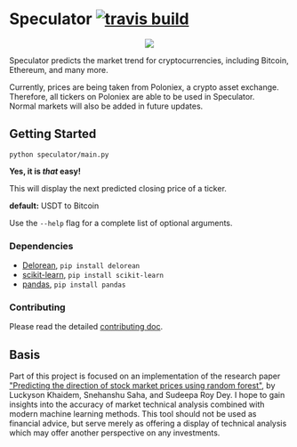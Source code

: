 Speculator [![travis build](https://img.shields.io/travis/AllstonMickey/Speculator.svg)](://travis-ci.org/AllstonMickey/Speculator)
==========
<p align="center">
  <img src="https://i.cubeupload.com/sfy2x2.png">
</p>

Speculator predicts the market trend for cryptocurrencies, including Bitcoin, Ethereum, and many more.

Currently, prices are being taken from Poloniex, a crypto asset exchange.
Therefore, all tickers on Poloniex are able to be used in Speculator.  
Normal markets will also be added in future updates.

## Getting Started
```
python speculator/main.py
```
**Yes, it is _that_ easy!**

This will display the next predicted closing price of a ticker.

**default:** USDT to Bitcoin

Use the `--help` flag for a complete list of optional arguments.

### Dependencies
* [Delorean](http://delorean.readthedocs.io/en/latest/install.html), ` pip install delorean `
* [scikit-learn](http://scikit-learn.org/stable/install.html), ` pip install scikit-learn `
* [pandas](https://pandas.pydata.org/pandas-docs/stable/install.html), ` pip install pandas `

### Contributing
Please read the detailed [contributing doc](docs/CONTRIBUTING.md).

## Basis
Part of this project is focused on an implementation of the research paper ["Predicting the direction of stock market prices using random forest"](https://arxiv.org/pdf/1605.00003.pdf), by Luckyson Khaidem, Snehanshu Saha, and Sudeepa Roy Dey.  I hope to gain insights into the accuracy of market technical analysis combined with modern machine learning methods.
This tool should not be used as financial advice, but serve merely as offering a display of technical analysis which may offer another perspective on any investments.
